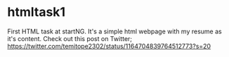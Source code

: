 # htmltask1
First HTML task at startNG. It's a simple html webpage with my resume as it's content.
Check out this post on Twitter; https://twitter.com/temitope2302/status/1164704839764512773?s=20
